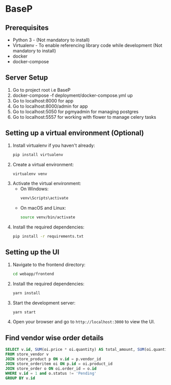 # BaseP

## Prerequisites

* Python 3   -  (Not mandatory to install)
* Virtualenv -  To enable referencing library code while development (Not mandatory to install)
* docker 
* docker-compose

## Server Setup

1. Go to project root i.e BaseP
2. docker-compose -f deployment/docker-compose.yml up
3. Go to localhost:8000 for app
4. Go to localhost:8000/admin for app
5. Go to localhost:5050 for pgmyadmin for managing postgres
6. Go to localhost:5557 for working with flower to manage celery tasks

## Setting up a virtual environment (Optional)

1. Install virtualenv if you haven't already:
   ```sh
   pip install virtualenv
   ```
2. Create a virtual environment:
   ```sh
   virtualenv venv
   ```
3. Activate the virtual environment:
   - On Windows:
     ```sh
     venv\Scripts\activate
     ```
   - On macOS and Linux:
     ```sh
     source venv/bin/activate
     ```
4. Install the required dependencies:
   ```sh
   pip install -r requirements.txt
   ```

## Setting up the UI

1. Navigate to the frontend directory:
   ```sh
   cd webapp/frontend
   ```
2. Install the required dependencies:
   ```sh
   yarn install
   ```
3. Start the development server:
   ```sh
   yarn start
   ```
4. Open your browser and go to `http://localhost:3000` to view the UI.

## Find vendor wise order details
   ```sql
   SELECT v.id, SUM(oi.price * oi.quantity) AS total_amount, SUM(oi.quantity) AS total_quantity
   FROM store_vendor v
   JOIN store_product p ON v.id = p.vendor_id
   JOIN store_orderitem oi ON p.id = oi.product_id
   JOIN store_order o ON oi.order_id = o.id
   WHERE v.id = 1 and o.status != 'Pending'
   GROUP BY v.id
   ```

